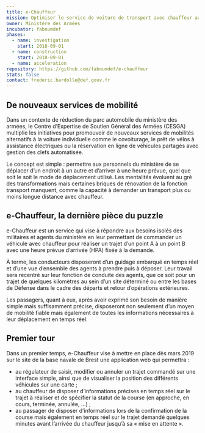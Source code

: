 ```yaml
---
title: e-Chauffeur
mission: Optimiser le service de voiture de transport avec chauffeur au sein des bases de défense
owner: Ministère des Armées
incubator: fabnumdef
phases:
  - name: investigation
    start: 2018-09-01
  - name: construction
    start: 2018-09-01
  - name: acceleration
repository: https://github.com/fabnumdef/e-chauffeur
stats: false
contact: frederic.bardolle@def.gouv.fr
---
```


## De nouveaux services de mobilité

Dans un contexte de réduction du parc automobile du ministère des armées, le Centre d’Expertise de Soutien Général des Armées (CESGA) multiplie les initiatives pour promouvoir de nouveaux services de mobilités alternatifs à la voiture individuelle comme le covoiturage, le prêt de vélos à assistance électriques ou la réservation en ligne de véhicules partagés avec gestion des clefs automatisée.

Le concept est simple : permettre aux personnels du ministère de se déplacer d’un endroit à un autre et d’arriver à une heure prévue, quel que soit le soit le mode de déplacement utilisé. Les mentalités évoluent au gré des transformations mais certaines briques de rénovation de la fonction transport manquent, comme la capacité à demander un transport plus ou moins longue distance avec chauffeur.

## e-Chauffeur, la dernière pièce du puzzle

e-Chauffeur est un service qui vise à répondre aux besoins isolés des militaires et agents du ministère en leur permettant de commander un véhicule avec chauffeur pour réaliser un trajet d’un point A à un point B avec une heure prévue d’arrivée (HPA) fixée à la demande.

À terme, les conducteurs disposeront d’un guidage embarqué en temps réel et d’une vue d’ensemble des agents à prendre puis à déposer. Leur travail sera recentré sur leur fonction de conduite des agents, que ce soit pour un trajet de quelques kilomètres au sein d’un site déterminé ou entre les bases de Défense dans le cadre des départs et retour d’opérations extérieures.

Les passagers, quant à eux, après avoir exprimé son besoin de manière simple mais suffisamment précise, disposeront non seulement d’un moyen de mobilité fiable mais également de toutes les informations nécessaires à leur déplacement en temps réel.

## Premier tour

Dans un premier temps, e-Chauffeur vise à mettre en place dès mars 2019 sur le site de la base navale de Brest une application web qui permettra :

* au régulateur de saisir, modifier ou annuler un trajet commandé sur une interface simple, ainsi que de visualiser la position des différents véhicules sur une carte ;
* au chauffeur de disposer d’informations précises en temps réel sur le trajet à réaliser et de spécifier la statut de la course (en approche, en cours, terminée, annulée, …) ;
* au passager de disposer d’informations lors de la confirmation de la course mais également en temps réel sur le trajet demandé quelques minutes avant l’arrivée du chauffeur jusqu’à sa « mise en attente ».
